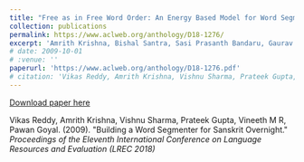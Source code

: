 ```yaml
---
title: "Free as in Free Word Order: An Energy Based Model for Word Segmentation and Morphological Tagging in Sanskrit"
collection: publications
permalink: https://www.aclweb.org/anthology/D18-1276/
excerpt: 'Amrith Krishna, Bishal Santra, Sasi Prasanth Bandaru, Gaurav Sahu, <b>Vishnu Dutt Sharma</b>, Pavankumar Satuluri, Pawan Goyal (2018). &quot;Free as in Free Word Order: An Energy Based Model for Word Segmentation and Morphological Tagging in Sanskrit.&quot; <br /><i>Proceedings of the 2018 Conference on Empirical Methods in Natural Language Processing (EMNLP 2018)</i>'
# date: 2009-10-01
# :venue: ''
paperurl: 'https://www.aclweb.org/anthology/D18-1276.pdf'
# citation: 'Vikas Reddy, Amrith Krishna, Vishnu Sharma, Prateek Gupta, Vineeth M R, Pawan Goyal. (2009). &quot;Building a Word Segmenter for Sanskrit Overnight.&quot; <i>Proceedings of the Eleventh International Conference on Language Resources and Evaluation (LREC 2018)</i>.'
---
```


[Download paper here](https://www.aclweb.org/anthology/D18-1276.pdf)

Vikas Reddy, Amrith Krishna, Vishnu Sharma, Prateek Gupta, Vineeth M R, Pawan Goyal. (2009). &quot;Building a Word Segmenter for Sanskrit Overnight.&quot; <i>Proceedings of the Eleventh International Conference on Language Resources and Evaluation (LREC 2018)</i>
